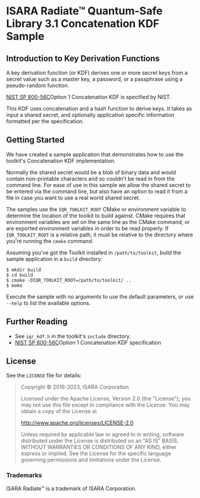 # ISARA Radiate™ Quantum-Safe Library 3.1 Concatenation KDF Sample

## Introduction to Key Derivation Functions

A key derivation function (or KDF) derives one or more secret keys from a
secret value such as a master key, a password, or a passphrase using a
pseudo-random function.

[NIST SP 800-56C](http://dx.doi.org/10.6028/NIST.SP.800-56Cr1)Option 1
Concatenation KDF is specified by NIST.

This KDF uses concatenation and a hash function to derive keys. It takes as
input a shared secret, and optionally application specific information
formatted per the specification.

## Getting Started

We have created a sample application that demonstrates how to use the
toolkit's Concatenation KDF implementation.

Normally the shared secret would be a blob of binary data and would contain
non-printable characters and so couldn't be read in from the command line.
For ease of use in this sample we allow the shared secret to be entered via
the command line, but also have an option to read it from a file in case you
want to use a real world shared secret.

The samples use the `IQR_TOOLKIT_ROOT` CMake or environment variable to
determine the location of the toolkit to build against. CMake requires that
environment variables are set on the same line as the CMake command, or are
exported environment variables in order to be read properly. If
`IQR_TOOLKIT_ROOT` is a relative path, it must be relative to the directory
where you're running the `cmake` command.

Assuming you've got the Toolkit installed in `/path/to/toolkit`, build the
sample application in a `build` directory:

```
$ mkdir build
$ cd build
$ cmake -DIQR_TOOLKIT_ROOT=/path/to/toolkit/ ..
$ make
```

Execute the sample with no arguments to use the default parameters, or use
`--help` to list the available options.

## Further Reading

* See `iqr_kdf.h` in the toolkit's `include` directory.
* [NIST SP 800-56C](http://dx.doi.org/10.6028/NIST.SP.800-56Cr1)Option 1
  Concatenation KDF specification

## License

See the `LICENSE` file for details:

> Copyright © 2016-2023, ISARA Corporation
> 
> Licensed under the Apache License, Version 2.0 (the "License");
> you may not use this file except in compliance with the License.
> You may obtain a copy of the License at
> 
> http://www.apache.org/licenses/LICENSE-2.0
> 
> Unless required by applicable law or agreed to in writing, software
> distributed under the License is distributed on an "AS IS" BASIS,
> WITHOUT WARRANTIES OR CONDITIONS OF ANY KIND, either express or implied.
> See the License for the specific language governing permissions and
> limitations under the License.

### Trademarks

ISARA Radiate™ is a trademark of ISARA Corporation.
